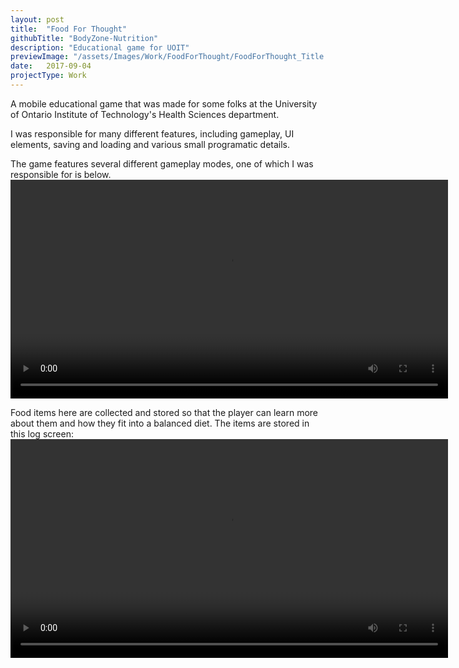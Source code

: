 ```yaml
---
layout: post
title:  "Food For Thought"
githubTitle: "BodyZone-Nutrition"
description: "Educational game for UOIT"
previewImage: "/assets/Images/Work/FoodForThought/FoodForThought_Title.png"
date:   2017-09-04
projectType: Work
---
```


A mobile educational game that was made for some folks at the University of Ontario Institute of Technology's Health Sciences department. 

I was responsible for many different features, including gameplay, UI elements, saving and loading and various small programatic details.

The game features several different gameplay modes, one of which I was responsible for is below.
<video width="700" controls loop>
  <source src="/assets/Videos/Work/FoodForThought/FoodForThought_FoodDropGameplay.mp4" type="video/mp4">
</video>

Food items here are collected and stored so that the player can learn more about them and how they fit into a balanced diet.
The items are stored in this log screen:
<video width="700" controls loop>
  <source src="/assets/Videos/Work/FoodForThought/FoodForThought_LogScreen.mp4" type="video/mp4">
</video>
